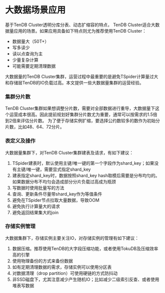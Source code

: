 # 大数据场景应用

基于TenDB Cluster透明分库分表、动态扩缩容的特点， TenDB Cluster适合大数据量应用的场景。如果应用具备如下特点则尤为推荐使用TenDB Cluster：
- 数据量大（50T+）
- 写多读少
- 读以点查询为主
- 少量复杂计算
- 可能需要定期清理数据   

大数据量的TenDB Cluster集群，运营过程中最重要的是避免TSpider计算量过大和存储层TenDB的IO负载过高。本文提供一些大数据量集群的运营经验。   

### **集群分片数**

TenDB Cluster集群如果想调整分片数，需要对全部数据进行重导，大数据量下这个运营成本很高。因此提前规划好集群分片数尤为重要，通常可以按需求的1.5倍到2倍来评估分片数。 为了便于存储实例扩缩，要选择公约数较多的数作为初始分片数，比如48、64、72分片。

### **表定义及操作**

大数据量集群下，对TenDB Cluster集群建表及请求，有如下建议：
1. TSpider建表时，默认使用主键/唯一键的第一个字段作为shard_key；如果没有主键/唯一键，需要显式指定shard_key
2. 建表指定shard_key时，数据按照shard_key hash取模后需要是分布均匀的。如果数据分布不均匀会造成部分分片负载过高成为瓶颈
3. 写数据时使用批量写的方法
4. 查询、更新条件尽量带shard_key作为等值条件
5. 避免在TSpider节点拉取大量数据，导致OOM
6. 避免执行计算量大的请求
7. 避免返回结果集大的join

### **存储实例管理**

大数据集群下，存储实例主要关注IO，对存储实例的管理有如下建议：
1. 数据压缩。推荐使用TenDB的大字段压缩功能，或者使用TokuDB及压缩效率高的引擎
2. 使用物理备份的方式来备份数据
3. 如有定期清理数据的需求，存储实例可以使用分区表
4. 对数据清理（drop partition）可使用硬链的方式防抖动
5. 非SSD磁盘下，尤其注意减少产生随机IO；比如减少二级索引反查、或者使用堆表写数据

